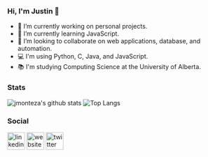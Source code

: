 ### Hi, I'm Justin 👋

<!--
**jmonteza/jmonteza** is a ✨ _special_ ✨ repository because its `README.md` (this file) appears on your GitHub profile.

Here are some ideas to get you started:
-->

- 🔭 I’m currently working on personal projects.
- 🌱 I’m currently learning JavaScript.
- 🙌 I’m looking to collaborate on web applications, database, and automation.
- 💻 I'm using Python, C, Java, and JavaScript.    
- 📚 I'm studying Computing Science at the University of Alberta.

### Stats 
![jmonteza's github stats](https://github-readme-stats.vercel.app/api?username=jmonteza&count_private=true&show_icons=true&theme=graywhite&hide_border=True) 
![Top Langs](https://github-readme-stats.vercel.app/api/top-langs/?username=jmonteza&langs_count=5)


### Social 
[<img src='https://cdn.jsdelivr.net/npm/simple-icons@3.0.1/icons/linkedin.svg' alt='linkedin' height='40'>](https://www.linkedin.com/in/justinmonteza/) [<img src='https://cdn.jsdelivr.net/npm/simple-icons@3.0.1/icons/icloud.svg' alt='website' height='40'>](justinmonteza.com) [<img src='https://cdn.jsdelivr.net/npm/simple-icons@3.0.1/icons/twitter.svg' alt='twitter' height='40'>](https://www.twitter.com/justinmonteza)  



